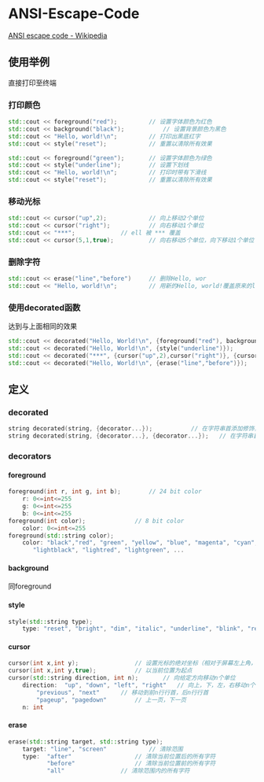 # ANSI-Escape-Code

[ANSI escape code - Wikipedia](https://en.wikipedia.org/wiki/ANSI_escape_code)

## 使用举例

直接打印至终端

### 打印颜色

```C++
std::cout << foreground("red");			// 设置字体颜色为红色
std::cout << background("black");       	// 设置背景颜色为黑色
std::cout << "Hello, world!\n";			// 打印出黑底红字
std::cout << style("reset");			// 重置以清除所有效果

std::cout << foreground("green");		// 设置字体颜色为绿色
std::cout << style("underline");		// 设置下划线
std::cout << "Hello, world!\n";			// 打印时带有下滑线
std::cout << style("reset");			// 重置以清除所有效果
```

### 移动光标

```C++
std::cout << cursor("up",2);			// 向上移动2个单位
std::cout << cursor("right");			// 向右移动1个单位
std::cout << "***";				// ell 被 *** 覆盖
std::cout << cursor(5,1,true);			// 向右移动5个单位，向下移动1个单位
```

### 删除字符

```C++
std::cout << erase("line","before")		// 删除Hello, wor
std::cout << "Hello, world!\n";			// 用新的Hello, world!覆盖原来的ld!
```

### 使用decorated函数

达到与上面相同的效果

```C++
std::cout << decorated("Hello, World!\n", {foreground("red"), background("black")});
std::cout << decorated("Hello, World!\n", {style("underline")});
std::cout << decorated("***", {cursor("up",2),cursor("right")}, {cursor(5,1,true)});
std::cout << decorated("Hello, World!\n", {erase("line","before")});
```



## 定义

### decorated

```C++
string decorated(string, {decorator...});			// 在字符串首添加修饰，尾部默认为style("reset")
string decorated(string, {decorator...}, {decorator...});	// 在字符串首尾分别添加修饰
```

### decorators

#### foreground

```C++
foreground(int r, int g, int b);		// 24 bit color
    r: 0<=int<=255
    g: 0<=int<=255
    b: 0<=int<=255
foreground(int color);				// 8 bit color
    color: 0<=int<=255
foreground(std::string color);
    color: "black","red", "green", "yellow", "blue", "magenta", "cyan", "white", 
	   "lightblack", "lightred", "lightgreen", ...
```

#### background

同foreground

#### style

```C++
style(std::string type);
    type: "reset", "bright", "dim", "italic", "underline", "blink", "reverse", "hidden", "crossed", ...
```

#### cursor

```C++
cursor(int x,int y);				// 设置光标的绝对坐标（相对于屏幕左上角，x正方向向右，y正方向向下）
cursor(int x,int y,true);			// 以当前位置为起点
cursor(std::string direction, int n);		// 向给定方向移动n个单位
    direction: 	"up", "down", "left", "right" 	// 向上，下，左，右移动n个字符
		"previous", "next" 		// 移动到前n行行首，后n行行首
   		"pageup", "pagedown"		// 上一页，下一页
    n: int 
```

#### erase

```C++
erase(std::string target, std::string type);
    target: "line", "screen"			// 清除范围
    type:  "after"  				// 清除当前位置后的所有字符
           "before" 				// 清除当前位置前的所有字符
           "all"				// 清除范围内的所有字符
```

